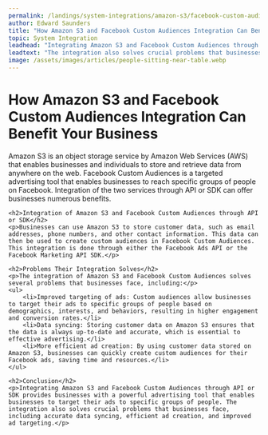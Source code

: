 ```yaml
---
permalink: /landings/system-integrations/amazon-s3/facebook-custom-audiences
author: Edward Saunders
title: "How Amazon S3 and Facebook Custom Audiences Integration Can Benefit Your Business"
topic: System Integration
leadhead: "Integrating Amazon S3 and Facebook Custom Audiences through API or SDK provides businesses with a powerful advertising tool that enables businesses to target their ads to specific groups of people"
leadtext: "The integration also solves crucial problems that businesses face, including accurate data syncing, efficient ad creation, and improved ad targeting."
image: /assets/images/articles/people-sitting-near-table.webp
---
```

<div class="arttext">	<h1>How Amazon S3 and Facebook Custom Audiences Integration Can Benefit Your Business</h1>
	<p>Amazon S3 is an object storage service by Amazon Web Services (AWS) that enables businesses and individuals to store and retrieve data from anywhere on the web. Facebook Custom Audiences is a targeted advertising tool that enables businesses to reach specific groups of people on Facebook. Integration of the two services through API or SDK can offer businesses numerous benefits.</p>

	<h2>Integration of Amazon S3 and Facebook Custom Audiences through API or SDK</h2>
	<p>Businesses can use Amazon S3 to store customer data, such as email addresses, phone numbers, and other contact information. This data can then be used to create custom audiences in Facebook Custom Audiences. This integration is done through either the Facebook Ads API or the Facebook Marketing API SDK.</p>

	<h2>Problems Their Integration Solves</h2>
	<p>The integration of Amazon S3 and Facebook Custom Audiences solves several problems that businesses face, including:</p>
	<ul>
		<li>Improved targeting of ads: Custom audiences allow businesses to target their ads to specific groups of people based on demographics, interests, and behaviors, resulting in higher engagement and conversion rates.</li>
		<li>Data syncing: Storing customer data on Amazon S3 ensures that the data is always up-to-date and accurate, which is essential to effective advertising.</li>
		<li>More efficient ad creation: By using customer data stored on Amazon S3, businesses can quickly create custom audiences for their Facebook ads, saving time and resources.</li>
	</ul>

	<h2>Conclusion</h2>
	<p>Integrating Amazon S3 and Facebook Custom Audiences through API or SDK provides businesses with a powerful advertising tool that enables businesses to target their ads to specific groups of people. The integration also solves crucial problems that businesses face, including accurate data syncing, efficient ad creation, and improved ad targeting.</p>
</div>